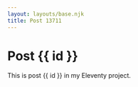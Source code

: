 ```yaml
---
layout: layouts/base.njk
title: Post 13711
---
```


# Post {{ id }}

This is post {{ id }} in my Eleventy project.
